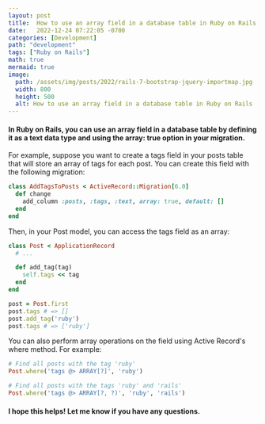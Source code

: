 ```yaml
---
layout: post
title:  How to use an array field in a database table in Ruby on Rails
date:   2022-12-24 07:22:05 -0700
categories: [Development]
path: "development"
tags: ["Ruby on Rails"]
math: true
mermaid: true
image:
  path: /assets/img/posts/2022/rails-7-bootstrap-jquery-importmap.jpg
  width: 800
  height: 500
  alt: How to use an array field in a database table in Ruby on Rails
---
```


#### In Ruby on Rails, you can use an array field in a database table by defining it as a text data type and using the array: true option in your migration.

For example, suppose you want to create a tags field in your posts table that will store an array of tags for each post. You can create this field with the following migration:

```ruby
class AddTagsToPosts < ActiveRecord::Migration[6.0]
  def change
    add_column :posts, :tags, :text, array: true, default: []
  end
end
```
Then, in your Post model, you can access the tags field as an array:

```ruby
class Post < ApplicationRecord
  # ...

  def add_tag(tag)
    self.tags << tag
  end
end

post = Post.first
post.tags # => []
post.add_tag('ruby')
post.tags # => ['ruby']
```

You can also perform array operations on the field using Active Record's where method. For example:
```ruby
# Find all posts with the tag 'ruby'
Post.where('tags @> ARRAY[?]', 'ruby')

# Find all posts with the tags 'ruby' and 'rails'
Post.where('tags @> ARRAY[?, ?)', 'ruby', 'rails')
```

#### I hope this helps! Let me know if you have any questions.

<br />